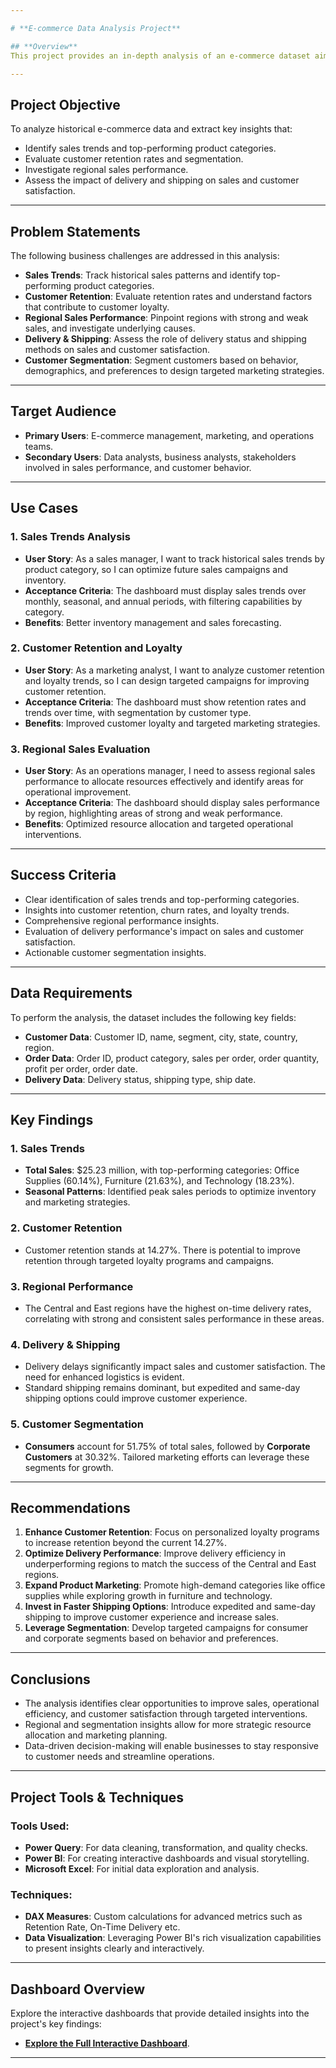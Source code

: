 ```yaml
---

# **E-commerce Data Analysis Project**

## **Overview**
This project provides an in-depth analysis of an e-commerce dataset aimed at uncovering actionable insights to enhance business performance, optimize customer retention, and streamline operational efficiency. The primary goal is to leverage data visualization and analysis to assist e-commerce management teams in making data-driven decisions that improve sales, customer satisfaction, and overall business performance.

---
```


## **Project Objective**
To analyze historical e-commerce data and extract key insights that:
- Identify sales trends and top-performing product categories.
- Evaluate customer retention rates and segmentation.
- Investigate regional sales performance.
- Assess the impact of delivery and shipping on sales and customer satisfaction.

---

## **Problem Statements**
The following business challenges are addressed in this analysis:
- **Sales Trends**: Track historical sales patterns and identify top-performing product categories.
- **Customer Retention**: Evaluate retention rates and understand factors that contribute to customer loyalty.
- **Regional Sales Performance**: Pinpoint regions with strong and weak sales, and investigate underlying causes.
- **Delivery & Shipping**: Assess the role of delivery status and shipping methods on sales and customer satisfaction.
- **Customer Segmentation**: Segment customers based on behavior, demographics, and preferences to design targeted marketing strategies.

---

## **Target Audience**
- **Primary Users**: E-commerce management, marketing, and operations teams.
- **Secondary Users**: Data analysts, business analysts, stakeholders involved in sales performance, and customer behavior.

---

## **Use Cases**
### 1. **Sales Trends Analysis**
- **User Story**: As a sales manager, I want to track historical sales trends by product category, so I can optimize future sales campaigns and inventory.
- **Acceptance Criteria**: The dashboard must display sales trends over monthly, seasonal, and annual periods, with filtering capabilities by category.
- **Benefits**: Better inventory management and sales forecasting.

### 2. **Customer Retention and Loyalty**
- **User Story**: As a marketing analyst, I want to analyze customer retention and loyalty trends, so I can design targeted campaigns for improving customer retention.
- **Acceptance Criteria**: The dashboard must show retention rates and trends over time, with segmentation by customer type.
- **Benefits**: Improved customer loyalty and targeted marketing strategies.

### 3. **Regional Sales Evaluation**
- **User Story**: As an operations manager, I need to assess regional sales performance to allocate resources effectively and identify areas for operational improvement.
- **Acceptance Criteria**: The dashboard should display sales performance by region, highlighting areas of strong and weak performance.
- **Benefits**: Optimized resource allocation and targeted operational interventions.

---

## **Success Criteria**
- Clear identification of sales trends and top-performing categories.
- Insights into customer retention, churn rates, and loyalty trends.
- Comprehensive regional performance insights.
- Evaluation of delivery performance's impact on sales and customer satisfaction.
- Actionable customer segmentation insights.

---

## **Data Requirements**
To perform the analysis, the dataset includes the following key fields:
- **Customer Data**: Customer ID, name, segment, city, state, country, region.
- **Order Data**: Order ID, product category, sales per order, order quantity, profit per order, order date.
- **Delivery Data**: Delivery status, shipping type, ship date.

---

## **Key Findings**
### 1. **Sales Trends**
- **Total Sales**: $25.23 million, with top-performing categories: Office Supplies (60.14%), Furniture (21.63%), and Technology (18.23%).
- **Seasonal Patterns**: Identified peak sales periods to optimize inventory and marketing strategies.

### 2. **Customer Retention**
- Customer retention stands at 14.27%. There is potential to improve retention through targeted loyalty programs and campaigns.

### 3. **Regional Performance**
- The Central and East regions have the highest on-time delivery rates, correlating with strong and consistent sales performance in these areas.

### 4. **Delivery & Shipping**
- Delivery delays significantly impact sales and customer satisfaction. The need for enhanced logistics is evident.
- Standard shipping remains dominant, but expedited and same-day shipping options could improve customer experience.

### 5. **Customer Segmentation**
- **Consumers** account for 51.75% of total sales, followed by **Corporate Customers** at 30.32%. Tailored marketing efforts can leverage these segments for growth.

---

## **Recommendations**
1. **Enhance Customer Retention**: Focus on personalized loyalty programs to increase retention beyond the current 14.27%.
2. **Optimize Delivery Performance**: Improve delivery efficiency in underperforming regions to match the success of the Central and East regions.
3. **Expand Product Marketing**: Promote high-demand categories like office supplies while exploring growth in furniture and technology.
4. **Invest in Faster Shipping Options**: Introduce expedited and same-day shipping to improve customer experience and increase sales.
5. **Leverage Segmentation**: Develop targeted campaigns for consumer and corporate segments based on behavior and preferences.

---

## **Conclusions**
- The analysis identifies clear opportunities to improve sales, operational efficiency, and customer satisfaction through targeted interventions.
- Regional and segmentation insights allow for more strategic resource allocation and marketing planning.
- Data-driven decision-making will enable businesses to stay responsive to customer needs and streamline operations.

---

## **Project Tools & Techniques**
### Tools Used:
- **Power Query**: For data cleaning, transformation, and quality checks.
- **Power BI**: For creating interactive dashboards and visual storytelling.
- **Microsoft Excel**: For initial data exploration and analysis.

### Techniques:
- **DAX Measures**: Custom calculations for advanced metrics such as Retention Rate, On-Time Delivery etc.
- **Data Visualization**: Leveraging Power BI's rich visualization capabilities to present insights clearly and interactively.

---

## **Dashboard Overview**
Explore the interactive dashboards that provide detailed insights into the project's key findings:
- **[Explore the Full Interactive Dashboard](https://app.powerbi.com/view?r=eyJrIjoiYWM1ZjJjN2MtOGUxNi00MDk1LWFlNjUtMWYwNTJjMmIwMGZkIiwidCI6IjUxN2QzNTAyLTI5MDEtNGRlMi1hODdiLTk1YzUwN2E5YTA4OCJ9)**.

---
